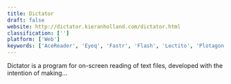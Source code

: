 ```yaml
---
title: Dictator
draft: false 
website: http://dictator.kieranholland.com/dictator.html
classification: ['']
platform: ['Web']
keywords: ['AceReader', 'Eyeq', 'Fastr', 'Flash', 'Lectito', 'Plotagon', 'RapidReader', 'ReadQuick', 'Reasy', 'Reedy', 'Spreed', 'Spreeder', 'Spritz', 'Spritz Bookmarklet', 'WordFlashReader', 'ZAP Reader']
---
```

Dictator is a program for on-screen reading of text files, developed with the intention of making...